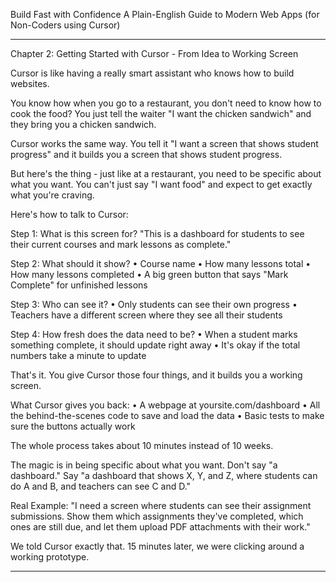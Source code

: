 Build Fast with Confidence
A Plain-English Guide to Modern Web Apps (for Non-Coders using Cursor)
________________________________________
Chapter 2: Getting Started with Cursor - From Idea to Working Screen

Cursor is like having a really smart assistant who knows how to build websites.

You know how when you go to a restaurant, you don't need to know how to cook the food? You just tell the waiter "I want the chicken sandwich" and they bring you a chicken sandwich.

Cursor works the same way. You tell it "I want a screen that shows student progress" and it builds you a screen that shows student progress.

But here's the thing - just like at a restaurant, you need to be specific about what you want. You can't just say "I want food" and expect to get exactly what you're craving.

Here's how to talk to Cursor:

Step 1: What is this screen for?
"This is a dashboard for students to see their current courses and mark lessons as complete."

Step 2: What should it show?
• Course name
• How many lessons total
• How many lessons completed
• A big green button that says "Mark Complete" for unfinished lessons

Step 3: Who can see it?
• Only students can see their own progress
• Teachers have a different screen where they see all their students

Step 4: How fresh does the data need to be?
• When a student marks something complete, it should update right away
• It's okay if the total numbers take a minute to update

That's it. You give Cursor those four things, and it builds you a working screen.

What Cursor gives you back:
• A webpage at yoursite.com/dashboard
• All the behind-the-scenes code to save and load the data
• Basic tests to make sure the buttons actually work

The whole process takes about 10 minutes instead of 10 weeks.

The magic is in being specific about what you want. Don't say "a dashboard." Say "a dashboard that shows X, Y, and Z, where students can do A and B, and teachers can see C and D."

Real Example:
"I need a screen where students can see their assignment submissions. Show them which assignments they've completed, which ones are still due, and let them upload PDF attachments with their work."

We told Cursor exactly that. 15 minutes later, we were clicking around a working prototype.
________________________________________